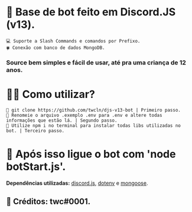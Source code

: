 # 🤖 Base de bot feito em Discord.JS (v13).

```
💻 Suporte a Slash Commands e comandos por Prefixo.
🍀 Conexão com banco de dados MongoDB.
```
### Source bem simples e fácil de usar, até pra uma criança de 12 anos.

# 💁‍♀️ Como utilizar? 
```
🥇 git clone https://github.com/twcln/djs-v13-bot | Primeiro passo.
🥈 Renomeie o arquivo .exemplo .env para .env e altere todas informações que estão lá. | Segundo passo.
🥉 Utilize npm i no terminal para instalar todas libs utilizadas no bot. | Terceiro passo.
```
# 🍁 Após isso ligue o bot com 'node botStart.js'.
**Dependências utilizadas:** [discord.js](https://www.npmjs.com/package/discord.js), [dotenv](https://www.npmjs.com/package/dotenv) e [mongoose](https://www.npmjs.com/package/mongoose).
## 👥 Créditos: twc#0001.
